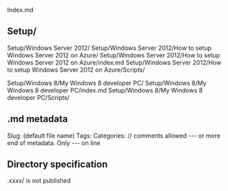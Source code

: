 Index.md

## Setup/

Setup/Windows Server 2012/
Setup/Windows Server 2012/How to setup Windows Server 2012 on Azure/
Setup/Windows Server 2012/How to setup Windows Server 2012 on Azure/index.md
Setup/Windows Server 2012/How to setup Windows Server 2012 on Azure/Scripts/

Setup/Windows 8/My Windows 8 developer PC/
Setup/Windows 8/My Windows 8 developer PC/index.md
Setup/Windows 8/My Windows 8 developer PC/Scripts/

## .md metadata

Slug: (default file name)
Tags:
Categories:
// comments allowed
--- or more end of metadata. Only --- on line

## Directory specification

.xxxx/ is not published
